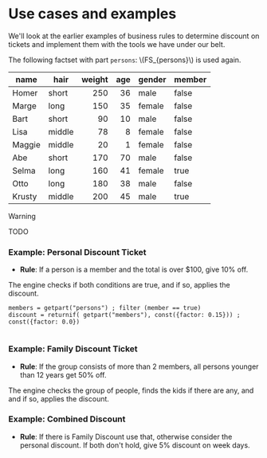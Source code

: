 # Use cases and examples

We'll look at the earlier examples of business rules to determine discount on tickets and implement them with the tools we have under our belt.

The following factset with part `persons`: \\(FS_{persons}\\) is used again.

| name   | hair   | weight | age | gender | member |
|--------|--------|-------:|----:|--------|--------|
| Homer  | short  |    250 |  36 | male   | false  |
| Marge  | long   |    150 |  35 | female | false  |
| Bart   | short  |     90 |  10 | male   | false  |
| Lisa   | middle |     78 |   8 | female | false  |
| Maggie | middle |     20 |   1 | female | false  |
| Abe    | short  |    170 |  70 | male   | false  |
| Selma  | long   |    160 |  41 | female | true   |
| Otto   | long   |    180 |  38 | male   | false  |
| Krusty | middle |    200 |  45 | male   | true   |


> [!WARNING]
> TODO

### Example: Personal Discount Ticket

- **Rule**: If a person is a member and the total is over $100, give 10% off.

The engine checks if both conditions are true, and if so, applies the discount.


```
members = getpart("persons") ; filter (member == true)
discount = returnif( getpart("members"), const({factor: 0.15})) ; const({factor: 0.0})
  
```

### Example: Family Discount Ticket

- **Rule**: If the group consists of more than 2 members, all persons younger than 12 years get 50% off.

The engine checks the group of people, finds the kids if there are any, and and if so, applies the discount.

### Example: Combined Discount

- **Rule**: If there is Family Discount use that, otherwise consider the personal discount. If both don't hold, give 5% discount on week days.
